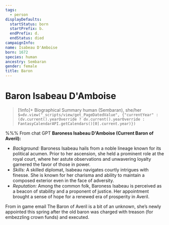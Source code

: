 ```yaml
---
tags:
  - person
displayDefaults:
  startStatus: born
  startPrefix: b.
  endPrefix: d.
  endStatus: died
campaignInfo: 
name: Isabeau D'Amboise
born: 1672
species: human
ancestry: Sembaran
gender: female
title: Baron
---
```

# Baron Isabeau D'Amboise
>[!info]+ Biographical Summary
>human (Sembaran), she/her
>`$=dv.view("_scripts/view/get_PageDatedValue", {"currentYear" : (dv.current().yearOverride ? dv.current().yearOverride : FantasyCalendarAPI.getCalendars()[0].current.year)})`

%%%
From chat GPT
**Baroness Isabeau D'Amboise (Current Baron of Averil):**

- _Background:_ Baroness Isabeau hails from a noble lineage known for its political acumen. Prior to her ascension, she held a prominent role at the royal court, where her astute observations and unwavering loyalty garnered the favor of those in power.
- _Skills:_ A skilled diplomat, Isabeau navigates courtly intrigues with finesse. She is known for her charisma and ability to maintain a composed exterior even in the face of adversity.
- _Reputation:_ Among the common folk, Baroness Isabeau is perceived as a beacon of stability and a proponent of justice. Her appointment brought a sense of hope for a renewed era of prosperity in Averil.

From in game email
The Baron of Averil is a bit of an unknown, she’s newly appointed this spring after the old baron was charged with treason (for embezzling crown funds) and executed.
